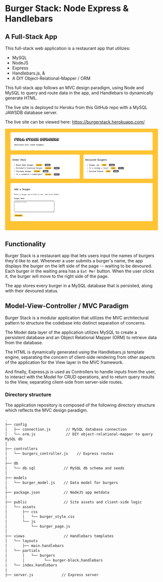 # Burger Stack: Node Express & Handlebars

## A Full-Stack App

This full-stack web application is a restaurant app that utilizes:

* MySQL
* NodeJS
* Express
* Handlebars.js, &
* A DIY Object-Relational-Mapper / ORM

This full-stack app follows an MVC design paradigm, using Node and MySQL to query and route data in the app, and Handlebars to dynamically generate HTML.

The live site is deployed to Heroku from this GitHub repo with a MySQL JAWSDB database server. 

The live site can be viewed here: https://burgerstack.herokuapp.com/

![Burger Stack Homepage](burgerstack.png)

## Functionality

Burger Stack is a restaurant app that lets users input the names of burgers they'd like to eat. Whenever a user submits a burger's name, the app displays the burger on the left side of the page -- waiting to be devoured. Each burger in the waiting area has a `Eat Me!` button. When the user clicks it, the burger will move to the right side of the page.

The app stores every burger in a MySQL database that is persisted, along with their devoured status.

## Model-View-Controller / MVC Paradigm

Burger Stack is a modular application that utilizes the MVC architectural pattern to structure the codebase into distinct separation of concerns. 

The Model data layer of the application utilizes MySQL to create a persistent database and an Object Relational Mapper (ORM) to retrieve data from the database.

The HTML is dynamically generated using the Handlebars.js template engine, separating the concern of client-side rendering from other aspects of the application for the View layer in the MVC framework.

And finally, Express.js is used as Controllers to handle inputs from the user, to interact with the Model for CRUD operations, and to return query results to the View, separating client-side from server-side routes. 

### Directory structure

The application repository is composed of the following directory structure which reflects the MVC design paradigm.

```
.
├── config
│   ├── connection.js       // MySQL database connection
│   └── orm.js              // DIY object-relational-mapper to query MySQL db
│ 
├── controllers
│   └── burgers_controller.js    // Express routes
│
├── db
│   └── db.sql             // MySQL db schema and seeds
│
├── models
│   └── burger_model.js    // Data model for burgers
│ 
├── package.json           // NodeJS app metdata
│
├── public                 // Site assets and client-side logic
│   └── assets
│       ├── css
│       │   └── burger_style.css
│       └── js
│           └── burger_page.js
│
├── views                  // Handlebars templates
│   └── layouts
│       ├── main.handlebars
│   └── partials
│       │   └── burgers
│       │         └── burger-block.handlebars
|   └── index.handlebars
|
├── server.js             // Express server
```